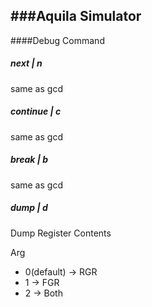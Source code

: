 ###Aquila Simulator
---
####Debug Command

##### next | n
same as gcd

##### continue | c
same as gcd

##### break | b
same as gcd

##### dump | d
Dump Register Contents  

Arg 

- 0(default) -> RGR
- 1 -> FGR
- 2 -> Both
